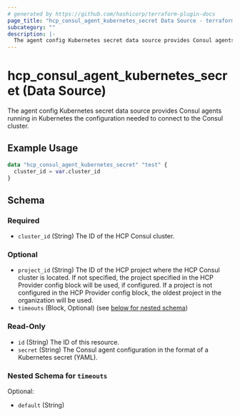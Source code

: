 ```yaml
---
# generated by https://github.com/hashicorp/terraform-plugin-docs
page_title: "hcp_consul_agent_kubernetes_secret Data Source - terraform-provider-hcp"
subcategory: ""
description: |-
  The agent config Kubernetes secret data source provides Consul agents running in Kubernetes the configuration needed to connect to the Consul cluster.
---
```


# hcp_consul_agent_kubernetes_secret (Data Source)

The agent config Kubernetes secret data source provides Consul agents running in Kubernetes the configuration needed to connect to the Consul cluster.

## Example Usage

```terraform
data "hcp_consul_agent_kubernetes_secret" "test" {
  cluster_id = var.cluster_id
}
```

<!-- schema generated by tfplugindocs -->
## Schema

### Required

- `cluster_id` (String) The ID of the HCP Consul cluster.

### Optional

- `project_id` (String) The ID of the HCP project where the HCP Consul cluster is located.
If not specified, the project specified in the HCP Provider config block will be used, if configured.
If a project is not configured in the HCP Provider config block, the oldest project in the organization will be used.
- `timeouts` (Block, Optional) (see [below for nested schema](#nestedblock--timeouts))

### Read-Only

- `id` (String) The ID of this resource.
- `secret` (String) The Consul agent configuration in the format of a Kubernetes secret (YAML).

<a id="nestedblock--timeouts"></a>
### Nested Schema for `timeouts`

Optional:

- `default` (String)


